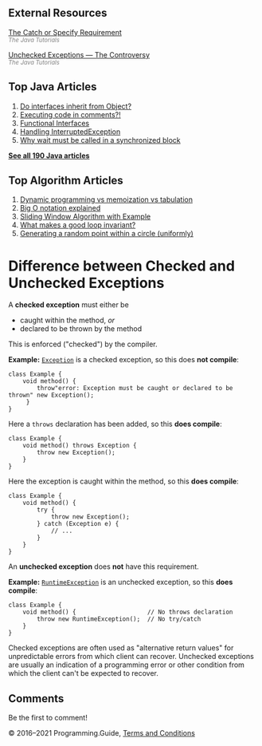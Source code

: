 



## External Resources

[The Catch or Specify Requirement](https://docs.oracle.com/javase/tutorial/essential/exceptions/catchOrDeclare.html)  
<span style="color: grey; font-style: italic; font-size: smaller">The Java Tutorials</span>

[Unchecked Exceptions — The Controversy](http://docs.oracle.com/javase/tutorial/essential/exceptions/runtime.html)  
<span style="color: grey; font-style: italic; font-size: smaller">The Java Tutorials</span>



## Top Java Articles

1.  [Do interfaces inherit from Object?](do-interfaces-inherit-from-object.html)
2.  [Executing code in comments?!](executing-code-in-comments.html)
3.  [Functional Interfaces](functional-interfaces.html)
4.  [Handling InterruptedException](handling-interrupted-exceptions.html)
5.  [Why wait must be called in a synchronized block](why-wait-must-be-in-synchronized.html)

[**See all 190 Java articles**](index.html)

## Top Algorithm Articles

1.  [Dynamic programming vs memoization vs tabulation](../dynamic-programming-vs-memoization-vs-tabulation.html)
2.  [Big O notation explained](../big-o-notation-explained.html)
3.  [Sliding Window Algorithm with Example](../sliding-window-example.html)
4.  [What makes a good loop invariant?](../what-makes-a-good-loop-invariant.html)
5.  [Generating a random point within a circle (uniformly)](../random-point-within-circle.html)

# Difference between Checked and Unchecked Exceptions

A **checked exception** must either be

- caught within the method, _or_
- declared to be thrown by the method

This is enforced ("checked") by the compiler.

**Example:** [`Exception`](https://docs.oracle.com/javase/8/docs/api/java/lang/Exception.html) is a checked exception, so this does **not compile**:

    class Example {
        void method() {
            throw"error: Exception must be caught or declared to be thrown" new Exception();
         }
    }

Here a `throws` declaration has been added, so this **does compile**:

    class Example {
        void method() throws Exception {
            throw new Exception();
        }
    }

Here the exception is caught within the method, so this **does compile**:

    class Example {
        void method() {
            try {
                throw new Exception();
            } catch (Exception e) {
                // ...
            }
        }
    }

An **unchecked exception** does **not** have this requirement.

**Example:** [`RuntimeException`](https://docs.oracle.com/javase/8/docs/api/java/lang/RuntimeException.html) is an unchecked exception, so this **does compile**:

    class Example {
        void method() {                    // No throws declaration
            throw new RuntimeException();  // No try/catch
        }
    }

Checked exceptions are often used as "alternative return values" for unpredictable errors from which client can recover. Unchecked exceptions are usually an indication of a programming error or other condition from which the client can't be expected to recover.

## Comments

Be the first to comment!

© 2016–2021 Programming.Guide, [Terms and Conditions](../terms-and-conditions.html)
